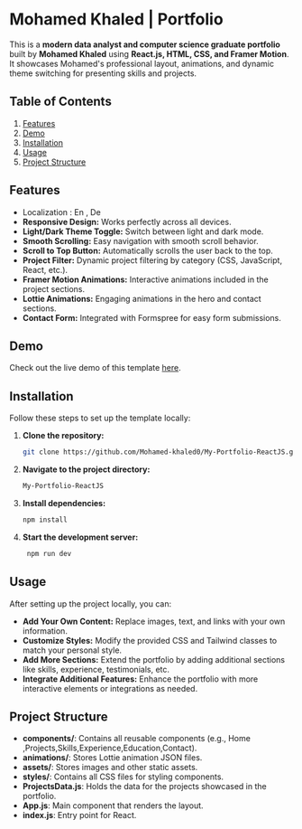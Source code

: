 # Mohamed Khaled | Portfolio

This is a **modern data analyst and computer science graduate portfolio** built by **Mohamed Khaled** using **React.js, HTML, CSS, and Framer Motion**. It showcases Mohamed's professional layout, animations, and dynamic theme switching for presenting skills and projects.

## Table of Contents
1. [Features](#features)
2. [Demo](#demo)
3. [Installation](#installation)
4. [Usage](#usage)
5. [Project Structure](#project-structure)


## Features
- Localization : En , De
- **Responsive Design:** Works perfectly across all devices.
- **Light/Dark Theme Toggle:** Switch between light and dark mode.
- **Smooth Scrolling:** Easy navigation with smooth scroll behavior.
- **Scroll to Top Button:** Automatically scrolls the user back to the top.
- **Project Filter:** Dynamic project filtering by category (CSS, JavaScript, React, etc.).
- **Framer Motion Animations:** Interactive animations included in the project sections.
- **Lottie Animations:** Engaging animations in the hero and contact sections.
- **Contact Form:** Integrated with Formspree for easy form submissions.

## Demo
Check out the live demo of this template [here](https://mohamed-khaled-portfilio.netlify.app/).

## Installation

Follow these steps to set up the template locally:

1. **Clone the repository:**
    ```bash
    git clone https://github.com/Mohamed-khaled0/My-Portfolio-ReactJS.git
    ```

2. **Navigate to the project directory:**
    ```bash
    My-Portfolio-ReactJS
    ```

3. **Install dependencies:**
    ```bash
    npm install
    ```

4. **Start the development server:**
    ```bash
     npm run dev
    ```

## Usage

After setting up the project locally, you can:

- **Add Your Own Content:** Replace images, text, and links with your own information.
- **Customize Styles:** Modify the provided CSS and Tailwind classes to match your personal style.
- **Add More Sections:** Extend the portfolio by adding additional sections like skills, experience, testimonials, etc.
- **Integrate Additional Features:** Enhance the portfolio with more interactive elements or integrations as needed.

## Project Structure
- **components/**: Contains all reusable components (e.g., Home ,Projects,Skills,Experience,Education,Contact).
- **animations/**: Stores Lottie animation JSON files.
- **assets/**: Stores images and other static assets.
- **styles/**: Contains all CSS files for styling components.
- **ProjectsData.js**: Holds the data for the projects showcased in the portfolio.
- **App.js**: Main component that renders the layout.
- **index.js**: Entry point for React.

